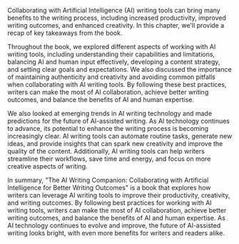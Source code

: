 
Collaborating with Artificial Intelligence (AI) writing tools can bring many benefits to the writing process, including increased productivity, improved writing outcomes, and enhanced creativity. In this chapter, we'll provide a recap of key takeaways from the book.

Throughout the book, we explored different aspects of working with AI writing tools, including understanding their capabilities and limitations, balancing AI and human input effectively, developing a content strategy, and setting clear goals and expectations. We also discussed the importance of maintaining authenticity and creativity and avoiding common pitfalls when collaborating with AI writing tools. By following these best practices, writers can make the most of AI collaboration, achieve better writing outcomes, and balance the benefits of AI and human expertise.

We also looked at emerging trends in AI writing technology and made predictions for the future of AI-assisted writing. As AI technology continues to advance, its potential to enhance the writing process is becoming increasingly clear. AI writing tools can automate routine tasks, generate new ideas, and provide insights that can spark new creativity and improve the quality of the content. Additionally, AI writing tools can help writers streamline their workflows, save time and energy, and focus on more creative aspects of writing.

In summary, "The AI Writing Companion: Collaborating with Artificial Intelligence for Better Writing Outcomes" is a book that explores how writers can leverage AI writing tools to improve their productivity, creativity, and writing outcomes. By following best practices for working with AI writing tools, writers can make the most of AI collaboration, achieve better writing outcomes, and balance the benefits of AI and human expertise. As AI technology continues to evolve and improve, the future of AI-assisted writing looks bright, with even more benefits for writers and readers alike.
